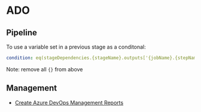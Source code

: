 # ADO

## Pipeline

To use a variable set in a previous stage as a conditonal:

```yaml
condition: eq(stageDependencies.{stageName}.outputs['{jobName}.{stepName}.{variableName}'], 'value')
```
Note: remove all `{}` from above

## Management

- [Create Azure DevOps Management Reports](https://devblogs.microsoft.com/devops/create-azure-devops-management-reports/)
